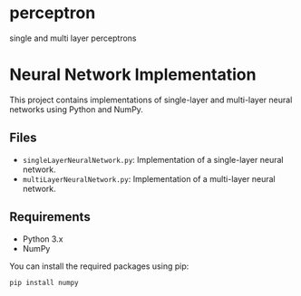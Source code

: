 # perceptron
single and multi layer perceptrons

# Neural Network Implementation

This project contains implementations of single-layer and multi-layer neural networks using Python and NumPy.

## Files

- `singleLayerNeuralNetwork.py`: Implementation of a single-layer neural network.
- `multiLayerNeuralNetwork.py`: Implementation of a multi-layer neural network.

## Requirements

- Python 3.x
- NumPy

You can install the required packages using pip:

```sh
pip install numpy
